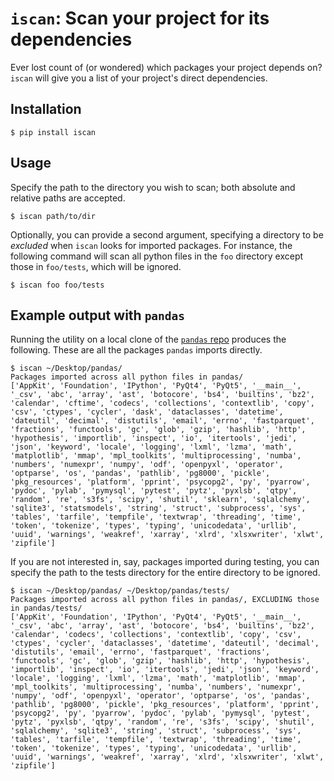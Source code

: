 # `iscan`: Scan your project for its dependencies
Ever lost count of (or wondered) which packages your project depends on? `iscan` will give you a list of your project's direct dependencies.

## Installation
```
$ pip install iscan
```

## Usage
Specify the path to the directory you wish to scan; both absolute and relative paths are accepted.
```
$ iscan path/to/dir
```

Optionally, you can provide a second argument, specifying a directory to be _excluded_ when `iscan` looks for imported packages. For instance, the following command will scan all python files in the `foo` directory except those in `foo/tests`, which will be ignored.
```
$ iscan foo foo/tests
```

## Example output with `pandas`
Running the utility on a local clone of the [`pandas` repo](https://github.com/pandas-dev/pandas) produces the following. These are all the packages `pandas` imports directly.
```
$ iscan ~/Desktop/pandas/
Packages imported across all python files in pandas/
['AppKit', 'Foundation', 'IPython', 'PyQt4', 'PyQt5', '__main__', '_csv', 'abc', 'array', 'ast', 'botocore', 'bs4', 'builtins', 'bz2', 'calendar', 'cftime', 'codecs', 'collections', 'contextlib', 'copy', 'csv', 'ctypes', 'cycler', 'dask', 'dataclasses', 'datetime', 'dateutil', 'decimal', 'distutils', 'email', 'errno', 'fastparquet', 'fractions', 'functools', 'gc', 'glob', 'gzip', 'hashlib', 'http', 'hypothesis', 'importlib', 'inspect', 'io', 'itertools', 'jedi', 'json', 'keyword', 'locale', 'logging', 'lxml', 'lzma', 'math', 'matplotlib', 'mmap', 'mpl_toolkits', 'multiprocessing', 'numba', 'numbers', 'numexpr', 'numpy', 'odf', 'openpyxl', 'operator', 'optparse', 'os', 'pandas', 'pathlib', 'pg8000', 'pickle', 'pkg_resources', 'platform', 'pprint', 'psycopg2', 'py', 'pyarrow', 'pydoc', 'pylab', 'pymysql', 'pytest', 'pytz', 'pyxlsb', 'qtpy', 'random', 're', 's3fs', 'scipy', 'shutil', 'sklearn', 'sqlalchemy', 'sqlite3', 'statsmodels', 'string', 'struct', 'subprocess', 'sys', 'tables', 'tarfile', 'tempfile', 'textwrap', 'threading', 'time', 'token', 'tokenize', 'types', 'typing', 'unicodedata', 'urllib', 'uuid', 'warnings', 'weakref', 'xarray', 'xlrd', 'xlsxwriter', 'xlwt', 'zipfile']
```

If you are not interested in, say, packages imported during testing, you can specify the path to the tests directory for the entire directory to be ignored.
```
$ iscan ~/Desktop/pandas/ ~/Desktop/pandas/tests/
Packages imported across all python files in pandas/, EXCLUDING those in pandas/tests/
['AppKit', 'Foundation', 'IPython', 'PyQt4', 'PyQt5', '__main__', '_csv', 'abc', 'array', 'ast', 'botocore', 'bs4', 'builtins', 'bz2', 'calendar', 'codecs', 'collections', 'contextlib', 'copy', 'csv', 'ctypes', 'cycler', 'dataclasses', 'datetime', 'dateutil', 'decimal', 'distutils', 'email', 'errno', 'fastparquet', 'fractions', 'functools', 'gc', 'glob', 'gzip', 'hashlib', 'http', 'hypothesis', 'importlib', 'inspect', 'io', 'itertools', 'jedi', 'json', 'keyword', 'locale', 'logging', 'lxml', 'lzma', 'math', 'matplotlib', 'mmap', 'mpl_toolkits', 'multiprocessing', 'numba', 'numbers', 'numexpr', 'numpy', 'odf', 'openpyxl', 'operator', 'optparse', 'os', 'pandas', 'pathlib', 'pg8000', 'pickle', 'pkg_resources', 'platform', 'pprint', 'psycopg2', 'py', 'pyarrow', 'pydoc', 'pylab', 'pymysql', 'pytest', 'pytz', 'pyxlsb', 'qtpy', 'random', 're', 's3fs', 'scipy', 'shutil', 'sqlalchemy', 'sqlite3', 'string', 'struct', 'subprocess', 'sys', 'tables', 'tarfile', 'tempfile', 'textwrap', 'threading', 'time', 'token', 'tokenize', 'types', 'typing', 'unicodedata', 'urllib', 'uuid', 'warnings', 'weakref', 'xarray', 'xlrd', 'xlsxwriter', 'xlwt', 'zipfile']
```
